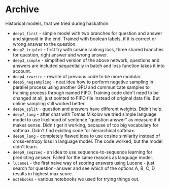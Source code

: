 # Archive

Historical models, that we tried during hackathon.

 * `deep1_first` - simple model with two branches for question and answer and sigmoid in the end. Trained with boolean labels, if it is correct or wrong answer to the question.
 * `deep2_triplet` - first try with cosine ranking loss, three shared branches for question, right answer and wrong answer.
 * `deep3_simple` - simplified version of the above network, questions and answers are included sequentially in batch and loss function takes it into account.
 * `deep4_rewrite` - rewrite of previous code to be more modular.
 * `deep5_negsampling` - neat idea how to perform negative sampling in parallel process using another GPU and communicate samples to training process through named FIFO. Training code didn't need to be changed at all, just pointed to FIFO file instead of original data file. But online sampling still worked better.
 * `deep6_split` - question and answers have different weights. Didn't help.
 * `deep7_lang` - after chat with Tomas Mikolov we tried simple language model to use likelihood of sentence "question answer" as measure if it makes sense. Didn't get it working, because of too big vocabulary for softmax. Didn't find existing code for hierarchical softmax.
 * `deep8_lang` - completely flawed idea to use cosine similarity instead of cross-entropy loss in language model. The code worked, but the model didn't learn.
 * `deep9_seq2seq` - an idea to use sequence-to-sequence learning for predicting answer. Failed for the same reasons as language model.
 * `lucene1` - the first naive way of scoring answers using Lucene - just search for question+answer and see which of the options A, B, C, D results in highest max score.
 * `notebooks` - various notebooks we used for trying things out.
